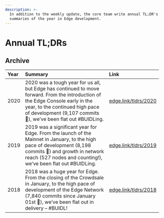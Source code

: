 ```yaml
---
description: >-
  In addition to the weekly update, the core team write annual TL;DR's –
  summaries of the year in Edge development.
---
```


# Annual TL;DRs

## Archive

| Year | Summary | Link |
| :--- | :--- | :--- |
| 2020 | 2020 was a tough year for us all, but Edge has continued to move forward. From the introduction of the Edge Console early in the year, to the continued high pace of development \(9,107 commits 💪\), we’ve been flat out \#BUIDLing. | [edge.link/tldrs/2020](https://edge.network/en/updates/network/2020-tldr) |
| 2019 | 2019 was a significant year for Edge. From the launch of the Mainnet in January, to the high pace of development \(8,198 commits 💪\) and growth in network reach \(527 nodes and counting!\), we’ve been flat out \#BUIDLing. | [edge.link/tldrs/2019](https://edge.network/en/updates/network/2020-tldr) |
| 2018 | 2018 was a huge year for Edge. From the closing of the Crowdsale in January, to the high pace of development of the Edge Network \(7,840 commits since January 01st 💪\), we’ve been flat out in delivery – \#BUIDL! | [edge.link/tldrs/2018](https://edge.network/en/updates/network/2020-tldr) |

